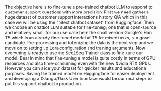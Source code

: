 The objective here is to fine-tune a pre-trained chatbot LLM to respond to customer support questions with more precision.
First we need gather a huge dataset of customer support interactions history Q/A which in this case we will be using the "bitext chatbot dataset" from Huggingface.
Then we choose an chatbot LLM suitable for fine-tuning; one that is open-source and relatively small. for our use case here the small version Google's Flan T5 which is an already fine-tuned model of T5 for mixed tasks, is a good candidate.
Pre-processing and tokenizing the data is the next step and we move on to setting up Lora configuration and training arguments. 
Now everything is ready to use the Seq2Seq Trainer class to fine-tune our model.
Bear in mind that fine-tuning a model is quite costly in terms of GPU resources and also time-consuming even with the new Nvidia RTX GPUs. However you can slice your dataset for quicker results and educational purposes.
Saving the trained model on Huggingface for easier deployment and developing a DJango/Flask User interface would be our next steps to put this support chatbot to production.
